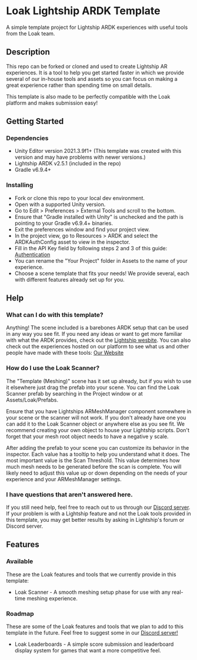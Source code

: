 # Loak Lightship ARDK Template

A simple template project for Lightship ARDK experiences with useful tools from the Loak team.

## Description

This repo can be forked or cloned and used to create Lightship AR experiences. It is a tool to help you get started faster in which we provide several of our in-house tools and assets so you can focus on making a great experience rather than spending time on small details.

This template is also made to be perfectly compatible with the Loak platform and makes submission easy!

## Getting Started

### Dependencies

* Unity Editor version 2021.3.9f1+ (This template was created with this version and may have problems with newer versions.)
* Lightship ARDK v2.5.1 (included in the repo)
* Gradle v6.9.4+

### Installing

* Fork or clone this repo to your local dev environment.
* Open with a supported Unity version.
* Go to Edit > Preferences > External Tools and scroll to the bottom.
* Ensure that "Gradle installed with Unity" is unchecked and the path is pointing to your Gradle v6.9.4+ binaries.
* Exit the preferences window and find your project view.
* In the project view, go to Resources > ARDK and select the ARDKAuthConfig asset to view in the inspector.
* Fill in the API Key field by following steps 2 and 3 of this guide: [Authentication](https://lightship.dev/docs/ardk/ardk_fundamentals/authentication.html#doxid-authentication)
* You can rename the "Your Project" folder in Assets to the name of your experience.
* Choose a scene template that fits your needs! We provide several, each with different features already set up for you.

## Help

### What can I do with this template?

Anything! The scene included is a barebones ARDK setup that can be used in any way you see fit. If you need any ideas or want to get more familiar with what the ARDK provides, check out the [Lightship wesbite](https://lightship.dev/). You can also check out the experiences hosted on our platform to see what us and other people have made with these tools: [Our Website](https://www.loak.co/)

### How do I use the Loak Scanner?

The "Template (Meshing)" scene has it set up already, but if you wish to use it elsewhere just drag the prefab into your scene. You can find the Loak Scanner prefab by searching in the Project window or at Assets/Loak/Prefabs.

Ensure that you have Lightships ARMeshManager component somewhere in your scene or the scanner will not work. If you don't already have one you can add it to the Loak Scanner object or anywhere else as you see fit. We recommend creating your own object to house your Lightship scripts. Don't forget that your mesh root object needs to have a negative y scale.

After adding the prefab to your scene you can customize its behavior in the inspector. Each value has a tooltip to help you understand what it does. The most important value is the Scan Threshold. This value determines how much mesh needs to be generated before the scan is complete. You will likely need to adjust this value up or down depending on the needs of your experience and your ARMeshManager settings.

### I have questions that aren't answered here.

If you still need help, feel free to reach out to us through our [Discord server](https://discord.gg/y8wzR8MKKk). If your problem is with a Lightship feature and not the Loak tools provided in this template, you may get better results by asking in Lightship's forum or Discord server.

## Features

### Available

These are the Loak features and tools that we currently provide in this template:

* Loak Scanner - A smooth meshing setup phase for use with any real-time meshing experience.

### Roadmap

These are some of the Loak features and tools that we plan to add to this template in the future. Feel free to suggest some in our [Discord server!](https://discord.gg/y8wzR8MKKk)

* Loak Leaderboards - A simple score submission and leaderboard display system for games that want a more competitive feel.